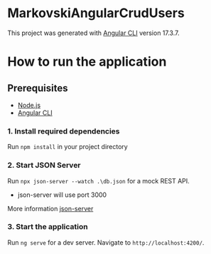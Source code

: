 # MarkovskiAngularCrudUsers

This project was generated with [Angular CLI](https://github.com/angular/angular-cli) version 17.3.7.

# How to run the application

## Prerequisites

- [Node.js](https://nodejs.org/en/download)
- [Angular CLI](https://github.com/angular/)

### 1. Install required dependencies

Run `npm install` in your project directory

### 2. Start JSON Server

Run `npx json-server --watch .\db.json` for a mock REST API.

- json-server will use port 3000

More information [json-server](https://github.com/typicode/json-server)

### 3. Start the application

Run `ng serve` for a dev server.
Navigate to `http://localhost:4200/`.
